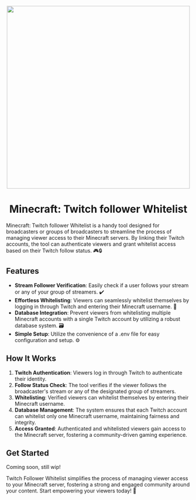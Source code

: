 <p align="center">
    <img src="https://i.imgur.com/yyUkiWB.png" width="500">
</p>
<h1 align="center">
	Minecraft: Twitch follower Whitelist
</h1>
Minecraft: Twitch follower Whitelist is a handy tool designed for broadcasters or groups of broadcasters to streamline the process of managing viewer access to their Minecraft servers. By linking their Twitch accounts, the tool can authenticate viewers and grant whitelist access based on their Twitch follow status. 🎮🔒

## Features

- **Stream Follower Verification**: Easily check if a user follows your stream or any of your group of streamers. ✔️
- **Effortless Whitelisting**: Viewers can seamlessly whitelist themselves by logging in through Twitch and entering their Minecraft username. 📝
- **Database Integration**: Prevent viewers from whitelisting multiple Minecraft accounts with a single Twitch account by utilizing a robust database system. 🗃️
- **Simple Setup**: Utilize the convenience of a .env file for easy configuration and setup. ⚙️

## How It Works

1. **Twitch Authentication**: Viewers log in through Twitch to authenticate their identity.
2. **Follow Status Check**: The tool verifies if the viewer follows the broadcaster's stream or any of the designated group of streamers.
3. **Whitelisting**: Verified viewers can whitelist themselves by entering their Minecraft username.
4. **Database Management**: The system ensures that each Twitch account can whitelist only one Minecraft username, maintaining fairness and integrity.
5. **Access Granted**: Authenticated and whitelisted viewers gain access to the Minecraft server, fostering a community-driven gaming experience.

## Get Started

Coming soon, still wip!

Twitch Follower Whitelist simplifies the process of managing viewer access to your Minecraft server, fostering a strong and engaged community around your content. Start empowering your viewers today! 🚀
